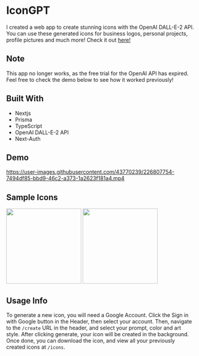 # IconGPT 

I created a web app to create stunning icons with the OpenAI DALL-E-2 API. You can use these generated icons for business logos, personal projects, profile pictures and much more! Check it out <a href="https://icongpt.vercel.app/" target="__blank">here!</a>

## Note
This app no longer works, as the free trial for the OpenAI API has expired. Feel free to check the demo below to see how it worked previously!

## Built With
- Nextjs
- Prisma
- TypeScript
- OpenAI DALL-E-2 API
- Next-Auth

## Demo
https://user-images.githubusercontent.com/43770239/226807754-7494df85-bbd9-46c2-a373-1a2623f181a4.mp4

## Sample Icons
<img src="https://user-images.githubusercontent.com/43770239/226808918-921a37ee-6e02-410b-aaab-60330d7e228f.png" width="200" height="200" />
<img src="https://user-images.githubusercontent.com/43770239/226809384-68d4b61a-a079-437f-933f-28ff2ef020ab.png" width="200" height="200" />

## Usage Info
To generate a new icon, you will need a Google Account. Click the Sign in with Google button in the Header, then select your account. Then, navigate to the `/create` URL in the header, and select your prompt, color and art style. After clicking generate, your icon will be created in the background. Once done, you can download the icon, and view all your previously created icons at `/icons`.
